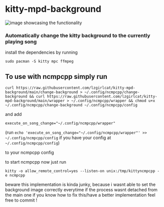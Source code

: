 # kitty-mpd-background

![image showcasing the functionality](https://github.com/lzgirlcat/kitty-mpd-background/blob/main/images/1.png?raw=true)

### Automatically change the kitty background to the currently playing song

install the dependencies by running

`sudo pacman -S kitty mpc ffmpeg`

## To use with ncmpcpp simply run

`curl https://raw.githubusercontent.com/lzgirlcat/kitty-mpd-background/main/change-background > ~/.config/ncmpcpp/change-background && curl https://raw.githubusercontent.com/lzgirlcat/kitty-mpd-background/main/wrapper > ~/.config/ncmpcpp/wrapper && chmod u+x ~/.config/ncmpcpp/change-background ~/.config/ncmpcpp/config`

and add

`execute_on_song_change="~/.config/ncmpcpp/wrapper"`

(run `echo 'execute_on_song_change="~/.config/ncmpcpp/wrapper"' >> ~/.config/ncmpcpp/config` if you have your config at `~/.config/ncmpcpp/config`)

to your ncmpcpp config

to start ncmpcpp now just run

`kitty -o allow_remote_control=yes --listen-on unix:/tmp/kittyncmpcpp -e ncmpcpp`

beware this implementation is kinda junky, because i wasnt able to set the background image correctly everytime if the process wasnt detached from the main one
if you know how to fix this/have a better implementation feel free to commit !
